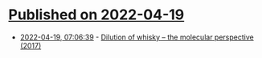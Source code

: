 # [Published on 2022-04-19](index.md)

* [2022-04-19, 07:06:39](https://news.ycombinator.com/item?id=31080379) - [Dilution of whisky – the molecular perspective (2017)](https://www.nature.com/articles/s41598-017-06423-5)
